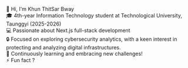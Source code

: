 👋 Hi, I'm Khun ThitSar Bway  
🎓 4th-year Information Technology student at Technological University, Taunggyi (2025-2026)  
💻 Passionate about Next.js full-stack development  
🔒 Focused on exploring cybersecurity analytics, with a keen interest in protecting and analyzing digital infrastructures.<br>
🌱 Continuously learning and embracing new challenges!<br>
⚡ Fun fact ?


<!--
**newT993/newT993** is a ✨ _special_ ✨ repository because its `README.md` (this file) appears on your GitHub profile.

Here are some ideas to get you started:

- 🔭 I’m currently working on ...
- 🌱 I’m currently learning ...
- 👯 I’m looking to collaborate on ...
- 🤔 I’m looking for help with ...
- 💬 Ask me about ...
- 📫 How to reach me: ...
- 😄 Pronouns: ...
-->
